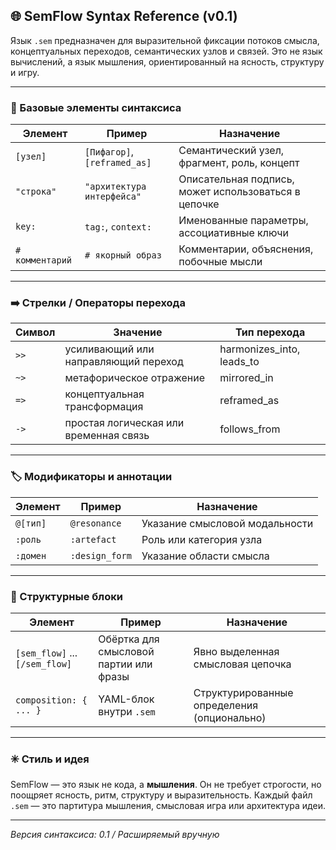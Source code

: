 ## 🌐 SemFlow Syntax Reference (v0.1)

Язык `.sem` предназначен для выразительной фиксации потоков смысла, концептуальных переходов, семантических узлов и связей. Это не язык вычислений, а язык мышления, ориентированный на ясность, структуру и игру.

---

### 🔡 Базовые элементы синтаксиса

| Элемент           | Пример                              | Назначение                                      |
|-------------------|--------------------------------------|--------------------------------------------------|
| `[узел]`          | `[Пифагор]`, `[reframed_as]`        | Семантический узел, фрагмент, роль, концепт      |
| `"строка"`        | `"архитектура интерфейса"`          | Описательная подпись, может использоваться в цепочке |
| `key:`            | `tag:`, `context:`                  | Именованные параметры, ассоциативные ключи       |
| `# комментарий`   | `# якорный образ`                   | Комментарии, объяснения, побочные мысли          |

---

### ➡️ Стрелки / Операторы перехода

| Символ      | Значение                                   | Тип перехода            |
|-------------|---------------------------------------------|--------------------------|
| `>>`        | усиливающий или направляющий переход       | harmonizes_into, leads_to |
| `~>`        | метафорическое отражение                   | mirrored_in              |
| `=>`        | концептуальная трансформация                | reframed_as              |
| `->`        | простая логическая или временная связь     | follows_from             |

---

### 🏷️ Модификаторы и аннотации

| Элемент        | Пример             | Назначение                             |
|----------------|--------------------|----------------------------------------|
| `@[тип]`       | `@resonance`       | Указание смысловой модальности         |
| `:роль`        | `:artefact`        | Роль или категория узла                |
| `:домен`       | `:design_form`     | Указание области смысла                |

---

### 📐 Структурные блоки

| Элемент            | Пример         | Назначение                                |
|--------------------|----------------|-------------------------------------------|
| `[sem_flow]` ... `[/sem_flow]` | Обёртка для смысловой партии или фразы | Явно выделенная смысловая цепочка         |
| `composition: { ... }`         | YAML-блок внутри `.sem`                  | Структурированные определения (опционально) |

---

### ✳️ Стиль и идея

SemFlow — это язык не кода, а **мышления**. Он не требует строгости, но поощряет ясность, ритм, структуру и выразительность. Каждый файл `.sem` — это партитура мышления, смысловая игра или архитектура идеи.

---

*Версия синтаксиса: 0.1 / Расширяемый вручную*